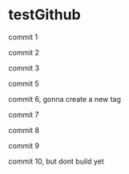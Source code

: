 # testGithub

commit 1

commit 2

commit 3

commit 5

commit 6, gonna create a new tag

commit 7

commit 8

commit 9

commit 10, but dont build yet
